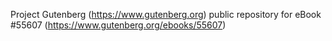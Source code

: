 Project Gutenberg (https://www.gutenberg.org) public repository for
eBook #55607 (https://www.gutenberg.org/ebooks/55607)
